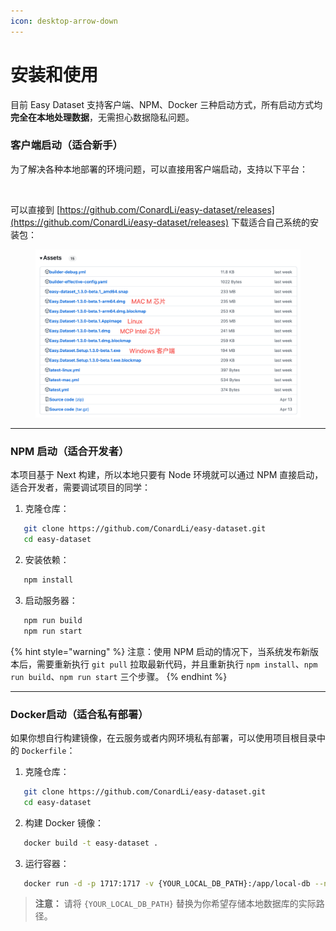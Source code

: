 ```yaml
---
icon: desktop-arrow-down
---
```


# 安装和使用

目前 Easy Dataset 支持客户端、NPM、Docker 三种启动方式，所有启动方式均**完全在本地处理数据**，无需担心数据隐私问题。

### 客户端启动（适合新手）

为了解决各种本地部署的环境问题，可以直接用客户端启动，支持以下平台：

<figure><img src="https://rncg5jvpme.feishu.cn/space/api/box/stream/download/asynccode/?code=NmVkMTkyZjk3ZWU1MzA4ODc0YTI3ZDQyODhiOTNlYzVfTHd2c2hoYzNabTNJWlcwM1NzOWxncFk1SDlUMHV2NVNfVG9rZW46V01DbWI2NG54b2lVTEN4WHZGZmNMZUpUbnBjXzE3NDcxMzQ3MjA6MTc0NzEzODMyMF9WNA" alt=""><figcaption></figcaption></figure>

可以直接到 [https://github.com/ConardLi/easy-dataset/releases](https://github.com/ConardLi/easy-dataset/releases) 下载适合自己系统的安装包：

<figure><img src=".gitbook/assets/image (3) (1) (1) (1).png" alt=""><figcaption></figcaption></figure>

***

### NPM 启动（适合开发者）

本项目基于 Next 构建，所以本地只要有 Node 环境就可以通过 NPM 直接启动，适合开发者，需要调试项目的同学：

1. 克隆仓库：

```bash
   git clone https://github.com/ConardLi/easy-dataset.git
   cd easy-dataset
```

2. 安装依赖：

```bash
   npm install
```

3. 启动服务器：

```bash
   npm run build
   npm run start
```

{% hint style="warning" %}
注意：使用 NPM 启动的情况下，当系统发布新版本后，需要重新执行 `git pull` 拉取最新代码，并且重新执行 `npm install`、`npm run build`、`npm run start` 三个步骤。
{% endhint %}

***

### Docker启动（适合私有部署）

如果你想自行构建镜像，在云服务或者内网环境私有部署，可以使用项目根目录中的 `Dockerfile`：

1. 克隆仓库：

```bash
   git clone https://github.com/ConardLi/easy-dataset.git
   cd easy-dataset
```

2. 构建 Docker 镜像：

```bash
   docker build -t easy-dataset .
```

3. 运行容器：

```bash
   docker run -d -p 1717:1717 -v {YOUR_LOCAL_DB_PATH}:/app/local-db --name easy-dataset easy-dataset
```

> **注意：** 请将 `{YOUR_LOCAL_DB_PATH}` 替换为你希望存储本地数据库的实际路径。
